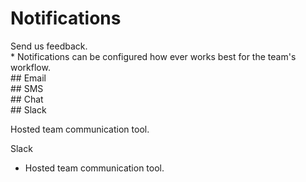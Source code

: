 # Notifications

<section>
Send us feedback.

<aside class="notes">
* Notifications can be configured how ever works best for the team's workflow.

</aside>
</section>
<!-- -->

<section>
## Email

<aside class="notes">
</aside>
</section>
<!-- -->

<section>

<aside class="notes">
## SMS

</aside>
</section>
<!-- -->

<section>
## Chat

<aside class="notes">
</aside>
</section>
<!-- -->

<section>
## Slack

Hosted team communication tool.

<aside class="notes">
Slack

* Hosted team communication tool.

</aside>
</section>
<!-- -->
